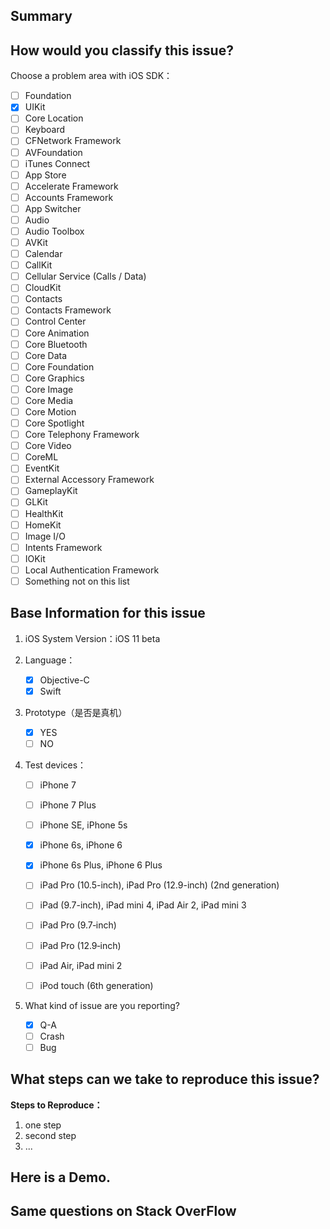 ## Summary 
<!--- 简述 -->

## How would you classify this issue?

Choose a problem area with iOS SDK：

* [ ] Foundation
* [x] UIKit
* [ ] Core Location
* [ ] Keyboard
* [ ] CFNetwork Framework
* [ ] AVFoundation
* [ ] iTunes Connect
* [ ] App Store
* [ ] Accelerate Framework 
* [ ] Accounts Framework
* [ ] App Switcher
* [ ] Audio
* [ ] Audio Toolbox
* [ ] AVKit
* [ ] Calendar
* [ ] CallKit
* [ ] Cellular Service (Calls / Data)
* [ ] CloudKit
* [ ] Contacts
* [ ] Contacts Framework
* [ ] Control Center
* [ ] Core Animation
* [ ] Core Bluetooth
* [ ] Core Data
* [ ] Core Foundation
* [ ] Core Graphics
* [ ] Core Image
* [ ] Core Media
* [ ] Core Motion
* [ ] Core Spotlight
* [ ] Core Telephony Framework
* [ ] Core Video
* [ ] CoreML
* [ ] EventKit
* [ ] External Accessory Framework
* [ ] GameplayKit
* [ ] GLKit
* [ ] HealthKit
* [ ] HomeKit
* [ ] Image I/O
* [ ] Intents Framework
* [ ] IOKit
* [ ] Local Authentication Framework
* [ ] Something not on this list

## Base Information for this issue 

<!--- 基本信息 -->
 
 

<!--- 每个类的第五行都标记有版本号，请贴出。 -->

 1. iOS System Version：iOS 11 beta
 2. Language：
    * [x] Objective-C
    * [x] Swift
  
 3. Prototype（是否是真机）
       * [x] YES
       * [ ] NO
      
 4. Test devices：
 
	* [ ] iPhone 7

	* [ ] iPhone 7 Plus

	* [ ] iPhone SE, iPhone 5s

	* [x] iPhone 6s, iPhone 6

	* [x] iPhone 6s Plus, iPhone 6 Plus

	* [ ] iPad Pro (10.5-inch), iPad Pro (12.9-inch) (2nd generation)

	* [ ] iPad (9.7-inch), iPad mini 4, iPad Air 2, iPad mini 3

	* [ ] iPad Pro (9.7‑inch)

	* [ ] iPad Pro (12.9‑inch)

	* [ ] iPad Air, iPad mini 2

	* [ ] iPod touch (6th generation)


 5. What kind of issue are you reporting?  
    * [x] Q-A
    * [ ] Crash 
    * [ ] Bug 
    
## What steps can we take to reproduce this issue?

<!--- 请详细描述下复现步骤。 -->
**Steps to Reproduce：**

   1. one step
   2. second step
   3. ...
   

## Here is a Demo. 

<!--- 尽量提供一个可以复现的Demo，也是贴百度网盘的链接，或Dropbox的链接，或者直接ZIP包到这个输入窗口，GitHub会上传。我的邮箱：luohanchenyilong@163.com。我的微信是：chenyilong1010 。-->
<!--- here is my email：luohanchenyilong@163.com。 -->

## Same questions  on Stack OverFlow

<!--- post link here -->


